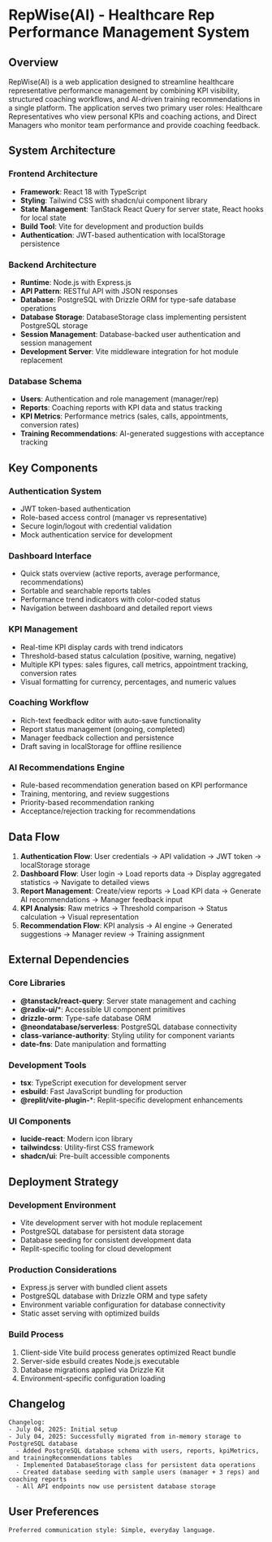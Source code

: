 # RepWise(AI) - Healthcare Rep Performance Management System

## Overview

RepWise(AI) is a web application designed to streamline healthcare representative performance management by combining KPI visibility, structured coaching workflows, and AI-driven training recommendations in a single platform. The application serves two primary user roles: Healthcare Representatives who view personal KPIs and coaching actions, and Direct Managers who monitor team performance and provide coaching feedback.

## System Architecture

### Frontend Architecture
- **Framework**: React 18 with TypeScript
- **Styling**: Tailwind CSS with shadcn/ui component library
- **State Management**: TanStack React Query for server state, React hooks for local state
- **Build Tool**: Vite for development and production builds
- **Authentication**: JWT-based authentication with localStorage persistence

### Backend Architecture
- **Runtime**: Node.js with Express.js
- **API Pattern**: RESTful API with JSON responses
- **Database**: PostgreSQL with Drizzle ORM for type-safe database operations
- **Database Storage**: DatabaseStorage class implementing persistent PostgreSQL storage
- **Session Management**: Database-backed user authentication and session management
- **Development Server**: Vite middleware integration for hot module replacement

### Database Schema
- **Users**: Authentication and role management (manager/rep)
- **Reports**: Coaching reports with KPI data and status tracking
- **KPI Metrics**: Performance metrics (sales, calls, appointments, conversion rates)
- **Training Recommendations**: AI-generated suggestions with acceptance tracking

## Key Components

### Authentication System
- JWT token-based authentication
- Role-based access control (manager vs representative)
- Secure login/logout with credential validation
- Mock authentication service for development

### Dashboard Interface
- Quick stats overview (active reports, average performance, recommendations)
- Sortable and searchable reports tables
- Performance trend indicators with color-coded status
- Navigation between dashboard and detailed report views

### KPI Management
- Real-time KPI display cards with trend indicators
- Threshold-based status calculation (positive, warning, negative)
- Multiple KPI types: sales figures, call metrics, appointment tracking, conversion rates
- Visual formatting for currency, percentages, and numeric values

### Coaching Workflow
- Rich-text feedback editor with auto-save functionality
- Report status management (ongoing, completed)
- Manager feedback collection and persistence
- Draft saving in localStorage for offline resilience

### AI Recommendations Engine
- Rule-based recommendation generation based on KPI performance
- Training, mentoring, and review suggestions
- Priority-based recommendation ranking
- Acceptance/rejection tracking for recommendations

## Data Flow

1. **Authentication Flow**: User credentials → API validation → JWT token → localStorage storage
2. **Dashboard Flow**: User login → Load reports data → Display aggregated statistics → Navigate to detailed views
3. **Report Management**: Create/view reports → Load KPI data → Generate AI recommendations → Manager feedback input
4. **KPI Analysis**: Raw metrics → Threshold comparison → Status calculation → Visual representation
5. **Recommendation Flow**: KPI analysis → AI engine → Generated suggestions → Manager review → Training assignment

## External Dependencies

### Core Libraries
- **@tanstack/react-query**: Server state management and caching
- **@radix-ui/***: Accessible UI component primitives
- **drizzle-orm**: Type-safe database ORM
- **@neondatabase/serverless**: PostgreSQL database connectivity
- **class-variance-authority**: Styling utility for component variants
- **date-fns**: Date manipulation and formatting

### Development Tools
- **tsx**: TypeScript execution for development server
- **esbuild**: Fast JavaScript bundling for production
- **@replit/vite-plugin-***: Replit-specific development enhancements

### UI Components
- **lucide-react**: Modern icon library
- **tailwindcss**: Utility-first CSS framework
- **shadcn/ui**: Pre-built accessible components

## Deployment Strategy

### Development Environment
- Vite development server with hot module replacement
- PostgreSQL database for persistent data storage
- Database seeding for consistent development data
- Replit-specific tooling for cloud development

### Production Considerations
- Express.js server with bundled client assets
- PostgreSQL database with Drizzle ORM and type safety
- Environment variable configuration for database connectivity
- Static asset serving with optimized builds

### Build Process
1. Client-side Vite build process generates optimized React bundle
2. Server-side esbuild creates Node.js executable
3. Database migrations applied via Drizzle Kit
4. Environment-specific configuration loading

## Changelog

```
Changelog:
- July 04, 2025: Initial setup
- July 04, 2025: Successfully migrated from in-memory storage to PostgreSQL database
  - Added PostgreSQL database schema with users, reports, kpiMetrics, and trainingRecommendations tables
  - Implemented DatabaseStorage class for persistent data operations
  - Created database seeding with sample users (manager + 3 reps) and coaching reports
  - All API endpoints now use persistent database storage
```

## User Preferences

```
Preferred communication style: Simple, everyday language.
```